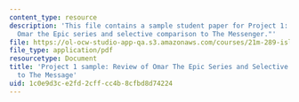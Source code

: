 ```yaml
---
content_type: resource
description: 'This file contains a sample student paper for Project 1: "Review of
  Omar the Epic series and selective comparison to The Messenger."'
file: https://ol-ocw-studio-app-qa.s3.amazonaws.com/courses/21m-289-islam-media-spring-2015/1c0e9d3ce2fd2cffcc4b8cfbd8d74224_MIT21M_289S15_proj1_ex1.pdf
file_type: application/pdf
resourcetype: Document
title: 'Project 1 sample: Review of Omar The Epic Series and Selective Comparison
  to The Message'
uid: 1c0e9d3c-e2fd-2cff-cc4b-8cfbd8d74224
---
```

